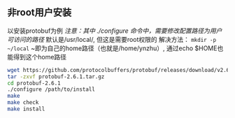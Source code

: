 ## 非root用户安装

以安装protobuf为例
*注意：其中 ./configure 命令中，需要修改配置路径为用户可访问的路径*
默认是/usr/local/, 但这是需要root权限的
解决方法：
`mkdir -p ~/local`
~即为自己的home路径（也就是/home/ynzhu）, 通过echo $HOME也能得到这个home路径
```bash
wget https://github.com/protocolbuffers/protobuf/releases/download/v2.6.1/protobuf-2.6.1.tar.gz
tar -zxvf protobuf-2.6.1.tar.gz
cd protobuf-2.6.1
./configure /path/to/install
make 
make check 
make install
```